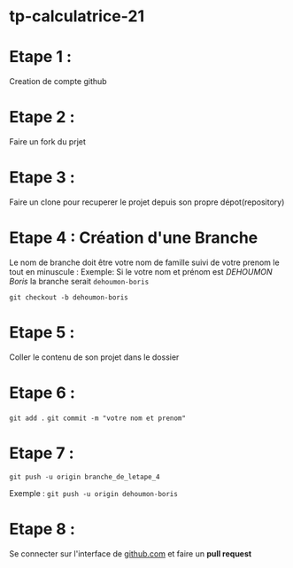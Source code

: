 # tp-calculatrice-21

# Etape 1 :

Creation de compte github

# Etape 2 :

Faire un fork du prjet

# Etape 3 :

Faire un clone pour recuperer le projet depuis son propre dépot(repository)

# Etape 4 : Création d'une Branche

Le nom de branche doit être votre nom de famille suivi de votre prenom le tout en minuscule :
Exemple: Si le votre nom et prénom est *DEHOUMON Boris* la branche serait `dehoumon-boris`

`git checkout -b dehoumon-boris`

# Etape 5 :
Coller le contenu de son projet dans le dossier

# Etape 6 :

`git add .`
`git commit -m "votre nom et prenom"`

# Etape 7 :

`git push -u origin branche_de_letape_4`

Exemple : `git push -u origin dehoumon-boris`

# Etape 8 : 
Se connecter sur l'interface de [github.com](https://github.com/) et faire un **pull request**